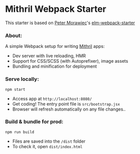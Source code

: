 # Mithril Webpack Starter

This starter is based on [Peter Morawiec](https://github.com/moarwick)'s [elm-webpack-starter](https://github.com/moarwick/elm-webpack-starter)

### About:
A simple Webpack setup for writing [Mithril](http://mithril.js.org/) apps:

* Dev server with live reloading, HMR
* Support for CSS/SCSS (with Autoprefixer), image assets
* Bundling and minification for deployment


### Serve locally:
```
npm start
```

* Access app at `http://localhost:8080/`
* Get coding! The entry point file is `src/bootstrap.jsx`
* Browser will refresh automatically on any file changes..


### Build & bundle for prod:
```
npm run build
```

* Files are saved into the `/dist` folder
* To check it, open `dist/index.html`
